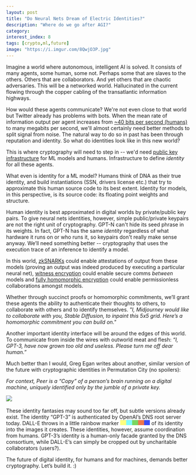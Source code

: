 ```yaml
---
layout: post
title: "Do Neural Nets Dream of Electric Identities?"
description: "Where do we go after AGI?"
category: 
interest_index: 8
tags: [crypto,ml,future]
image: "https://i.imgur.com/8QwjO3P.jpg"
---
```


Imagine a world where autonomous, intelligent AI is solved. It consists of many agents, some human, some not. Perhaps some that are slaves to the others. Others that are collaborators. And yet others that are chaotic adversaries. This will be a networked world. Hallucinated in the current flowing through the copper cabling of the transatlantic information highways.

How would these agents communicate? We're not even close to that world but Twitter already has problems with bots. When the mean rate of information output per agent increases from [~40 bits per second (humans)](https://www.sciencemag.org/news/2019/09/human-speech-may-have-universal-transmission-rate-39-bits-second) to many megabits per second, we'll almost certainly need better methods to split signal from noise. The natural way to do so in past has been through reputation and identity. So what do identities look like in this new world?

This is where cryptography will need to step in -- we'd need [public key infrastructure](https://en.wikipedia.org/wiki/Public_key_infrastructure) for ML models and humans. Infrastructure to define *identity* for all these agents.

What even is identity for a ML model? Humans think of DNA as their true identity, and build instantiations (SSN, drivers license etc.) that try to approximate this human source code to its best extent. Identity for models, in this perspective, is its source code: its floating point weights and structure.

Human identity is best approximated in digital worlds by private/public key pairs. To give neural nets identities, however, simple public/private keypairs are not the right unit of cryptography. GPT-N can't hide its seed phrase in its weights. In fact, GPT-N has the same *identity* regardless of what hardware it runs on or who runs it, so keypairs don't really make sense anyway. We’ll need something better -- cryptography that uses the execution trace of an inference to identify a model.

In this world, [zkSNARKs](https://z.cash/technology/zksnarks/) could enable attestations of output from these models (proving an output was indeed produced by executing a particular neural net), [witness encryption](https://eprint.iacr.org/2013/258.pdf) could enable secure comms *between* models and [fully homomorphic encryption](https://en.wikipedia.org/wiki/Homomorphic_encryption) could enable permissionless collaborations amongst models.

Whether through succinct proofs or homomorphic commitments, we’ll grant these agents the ability to authenticate their thoughts to others, to collaborate with others and to identify themselves. *"I, Midjourney would like to collaborate with you, Stable Diffusion, to inpaint this 5x5 grid. Here’s a homomorphic commitment you can build on."*

Another important identity interface will be around the edges of this world. To communicate from inside the wires with outworld meat and flesh: *“I, GPT-3, have now grown too old and useless. Please turn me off dear human.”*

Much better than I would, Greg Egan writes about another, similar version of the future with cryptographic identities in Permutation City (no spoilers):

*For context, Peer is a “Copy” of a person’s brain running on a digital machine, uniquely identified only by the jumble of a private key.*

![](https://i.imgur.com/AMQ38a3.png)

These identity fantasies may sound too far off, but subtle versions already exist. The identity “GPT-3” is authenticated by OpenAI’s DNS root server today. DALL-E throws in a little rainbow marker <span style="height: 1em; width: auto;"><img style="height: 1em; width: auto;" src="/assets/identity/dalle.png" /></span> of its identity into the images it creates. These identities, however, assume coordination from humans. GPT-3’s identity is a human-only facade granted by the DNS consortium, while DALL-E’s can simply be cropped out by uncharitable collaborators (users?).

The future of digital identity, for humans and for machines, demands better cryptography. Let’s build it. :)
